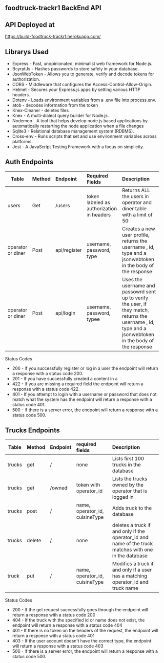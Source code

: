 foodtruck-trackr1 BackEnd API
--------------------------------------------

API Deployed at
---------------------------------------------
https://build-foodtruck-trackr1.herokuapp.com/

Librarys Used 
---------------------------------------------
- Express - Fast, unopinionated, minimalist web framework for Node.js.
- BcyrptJs - Hashes passwords to store safely in your database. 
- JsonWebToken - Allows you to generate, verify and decode tokens for authorization. 
- CORS - Middleware that configures the Access-Control-Allow-Origin. 
- Helmet - Secures your Express.js apps by setting various HTTP headers.
- Dotenv - Loads environment variables from a .env file into process.env. 
- atob - decodes information from the token
- Knex-Cleaner - deletes files
- Knex - A multi-dialect query builder for Node.js.
- Nodemon - A tool that helps develop node.js based applications by automatically restarting the node application when a file changes 
- Sqlite3 - Relational database management system (RDBMS).
- Cross-env - Runs scripts that set and use environment variables across platforms.
- Jest - A JavaScript Testing Framework with a focus on simplicity.


Auth Endpoints
--------------------------------------------

| Table    |  Method   |  Endpoint | Required Fields       | Description  |
|----------|:---------|:----------|:----------------------|:-------------|
| users    |  Get     | /users |token labeled as authorization in headers |Returns ALL the users in operator and diner table with a limit of 50|
| operator or diner    |  Post     | api/register | username, password, type | Creates a new user profile, returns the username , id, type and a jsonwebtoken in the body of the response|
| operator or diner    |  Post     | api/login | username, password, typee |Uses the username and passowrd sent up to verify the user, if they match, returns the username , id, type and a jsonwebtoken in the body of the response|

Status Codes

- 200 - If you successfully register or log in a user the endpoint will return a response with a status code 200.
- 201 - If you have successfully created a content in a 
- 422 - If you are missing a required field the endpoint will return a response with a status code 422.
- 401 - If you attempt to login with a username or password that does not match what the system has the endpoint will return a response with a status code 401.
- 500 - If there is a server error, the endpoint will return a response with a status code 500.



Trucks Endpoints
----------------------------------------------

| Table    |  Method   |  Endpoint | required fields       | Description  |
|----------|:---------|:----------|:----------------------|:-------------|
| trucks | get | / | none | Lists first 100 trucks in the database |
| trucks | get | /owned | token with operator_id| Lists the trucks owned by the operator that is logged in|
| trucks | post | / | name, operator_id, cuisineType | Adds truck to the database |
| trucks | delete | / | none | deletes a truck if and only if the operator_id and name of the truck matches with one in the database |
| truck | put | / | name, operator_id, cuisineType | Modifies a truck if and only if a user has a matching operator_id and truck name |

Status Codes
- 200 - If the get request successfully goes through the endpoint will return a response with a status code 200
- 404 - If the truck with the specified id or name does not exist, the endpoint will return a response with a status code 404
- 401 - If there is no token on the headers of the request, the endpoint will return a response with a status code 401
- 403 - If the user account doesn't have the correct type, the endpoint will return a response with a status code 403
- 500 - If there is a server error, the endpoint will return a response with a status code 500.